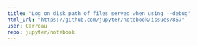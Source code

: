 ```yaml
---
title: "Log on disk path of files served when using --debug"
html_url: "https://github.com/jupyter/notebook/issues/857"
user: Carreau
repo: jupyter/notebook
---
```


